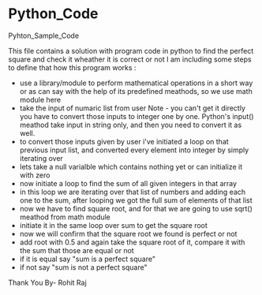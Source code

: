 # Python_Code
Pyhton_Sample_Code

This file contains a solution with program code in python to find the perfect square and check it wheather it is correct or not
I am including some steps to define that how this program works :
- use a library/module to perform mathematical operations in a short way or as can say with the help of its predefined meathods, so we use math module here
- take the input of numaric list from user
Note - you can't get it directly you have to convert those inputs to integer one by one. Python's input() meathod take input in string only,
and then you need to convert it as well.
- to convert those inputs given by user i've initiated a loop on that previous input list, and converted every element into integer by simply iterating over
- lets take a null varialble which contains nothing yet or can initialize it with zero
- now initiate a loop to find the sum of all given integers in that array
- in this loop we are iterating over that list of numbers and adding each one to the sum, after looping we got the full sum of elements of that list
- now we have to find square root, and for that we are going to use sqrt() meathod from math module
- initiate it in the same loop over sum to get the square root
- now we will confirm that the square root we found is perfect or not
- add root with 0.5 and again take the square root of it, compare it with the sum that those are equal or not
- if it is equal say "sum is a perfect square" 
- if not say "sum is not a perfect square"

Thank You
By- Rohit Raj
